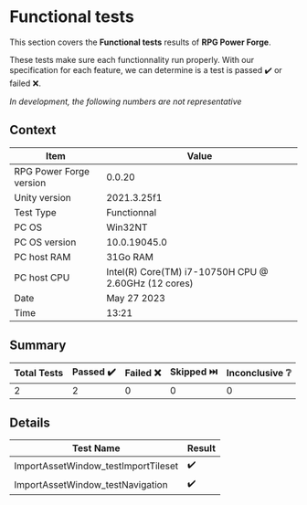 # Functional tests

This section covers the **Functional tests** results of **RPG Power Forge**.

These tests make sure each functionnality run properly. With our specification for each feature, we can determine is a test is passed ✔️ or failed ❌.

*In development, the following numbers are not representative*

## Context

Item|Value
--|---
RPG Power Forge version| 0.0.20
Unity version| 2021.3.25f1
Test Type| Functionnal
PC OS| Win32NT
PC OS version| 10.0.19045.0
PC host RAM| 31Go RAM
PC host CPU| Intel(R) Core(TM) i7-10750H CPU @ 2.60GHz (12 cores)
Date| May 27 2023
Time| 13:21

## Summary

Total Tests|Passed ✔️|Failed ❌|Skipped ⏭️|Inconclusive ❔
-------|--------|---|---|---
2|2|0|0|0

## Details

Test Name|Result
-------|--------
ImportAssetWindow_testImportTileset| ✔️
ImportAssetWindow_testNavigation| ✔️
